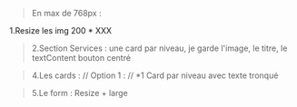<!-- TODO :  -->

>En max de 768px : 

<!-- Général : -->
1.Resize les img 200 \* XXX

>2.Section Services :
> une card par niveau, je garde l'image, le titre, le textContent
> bouton centré

>4.Les cards :
// Option 1 :
// *1 Card par niveau avec texte tronqué

>5.Le form :
Resize + large 
